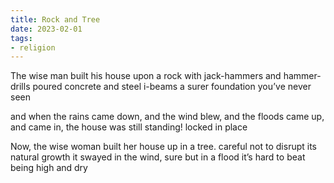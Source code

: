 ```yaml
---
title: Rock and Tree
date: 2023-02-01
tags:
- religion
---
```

The wise man built his house upon a rock
with jack-hammers and hammer-drills
poured concrete and steel i-beams
a surer foundation you’ve never seen

and when the rains came down, and the wind blew,
and the floods came up, and came in,
the house was still standing! locked in place

Now, the wise woman built her house up in a tree.
careful not to disrupt its natural growth
it swayed in the wind, sure
but in a flood
it’s hard to beat being high and dry
